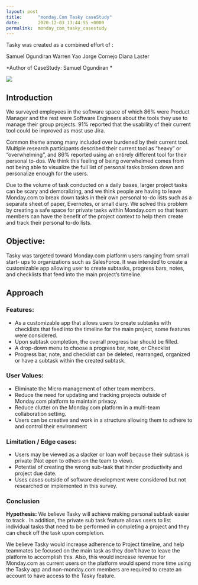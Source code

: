 ```yaml
---
layout: post
title:      "monday.Com Tasky caseStudy"
date:       2020-12-03 13:44:55 +0000
permalink:  monday_com_tasky_casestudy
---
```




Tasky was created as a combined effort of :

Samuel Ogundiran
Warren Yao
Jorge Cornejo
Diana Laster

*Author of CaseStudy: Samuel Ogundiran
* 
 
 ![](https://media.giphy.com/media/8VkgrPdxMh0oo/giphy.gif)
## Introduction

We surveyed employees in the software space of which 86% were Product Manager and the rest were Software Engineers about the tools they use to manage their group projects. 91% reported that the usability of their current tool could be improved as most use Jira. 

 Common theme among many included over burdened by their current tool. Multiple research participants described their current tool as “heavy” or “overwhelming”, and 86% reported using an entirely different tool for their personal to-dos. We think this feeling of being overwhelmed comes from not being able to visualize the full list of personal tasks broken down and personalize enough for the users.
 
 Due to the volume of task conducted on a daily bases, larger project tasks can be scary and demoralizing, and we think people are having to leave Monday.com to break down tasks in their own personal to-do lists such as a separate sheet of paper, Evernotes, or small diary. 
We  solved this problem by creating a safe space for private tasks within Monday.com so that team members can have the benefit of the project context to help them create and track their personal to-do lists.
 
## Objective:
 
Tasky was targeted toward Monday.com platform users ranging from small start- ups to organizations such as SalesForce. It was intended to create a customizable app allowing user to create subtasks, progress bars, notes, and checklists that feed into the main project’s timeline. 
 
## Approach

### Features:  

*  As a customizable app that allows users to create subtasks with checklists that feed into the timeline for the main project, some features were considered. 
* Upon subtask completion, the overall progress bar should be filled.
* A drop-down menu to choose a progress bar, note, or Checklist
* Progress bar, note, and checklist can be deleted, rearranged, organized or have a subtask within the created subtask.
 
### User Values:

* Eliminate the Micro management of other team members.
* Reduce the need for updating and tracking projects outside of Monday.com platform to maintain privacy.
* Reduce clutter on the Monday.com platform in a multi-team collaboration setting.
* Users can be creative and work in a structure allowing them to adhere to and control their environment
 
### Limitation / Edge cases:

* Users may be viewed as a slacker or loan wolf because their subtask is private (Not open to others on the team to view). 
* Potential of creating the wrong sub-task that hinder productivity and project due date.
* Uses cases outside of software development were considered but not researched or implemented in this survey.
 
### Conclusion

**Hypothesis:** We believe Tasky will achieve making personal subtask easier to track . In addition, the private sub task feature allows users to list individual tasks that need to be performed in completing a project and they can check off the task upon completion.
 
We believe Tasky would increase adherence to Project timeline, and help teammates be focused on the main task as they don't have to leave the platform to accomplish this. Also, this would increase revenue for Monday.com as current users on the platform would spend more time using the Tasky app and non-monday.com members are required to create an account to have access to the Tasky feature.
 

